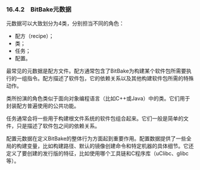 ### 16.4.2　BitBake元数据

元数据可以大致划分为4类，分别担当不同的角色：

+ 配方（recipe）；
+ 类；
+ 任务；
+ 配置。

最常见的元数据是配方文件。配方通常包含了BitBake为构建某个软件包所需要执行的一组指令。配方描述了软件包，它的依赖关系以及其他构建软件包所需的特殊动作。

类所扮演的角色类似于面向对象编程语言（比如C++或Java）中的类。它们用于封装配方普遍使用的公共功能。

任务通常会将一些用于构建根文件系统的软件包组合起来。它们一般是简单的文件，只是描述了软件包之间的依赖关系。

配置元数据在定义BitBake的整体行为方面起到重要作用。配置数据提供了一些全局的构建变量，比如构建路径、默认的镜像创建命令和特定机器的具体细节。它还定义了要创建的发行版的特征，比如使用哪个工具链和C程序库（uClibc、glibc等）。

